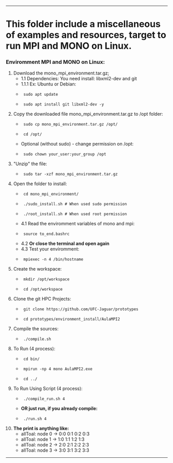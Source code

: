 ----

# This folder include a miscellaneous of examples and resources, target to run **MPI** and **MONO** on Linux.
### Enviromment MPI and MONO on Linux:
1. Download the mono_mpi_environment.tar.gz;
     - 1.1 Dependencies: You need install: libxml2-dev and git
     - 1.1.1 Ex: Ubuntu or Debian: 
     *      sudo apt update
     *      sudo apt install git libxml2-dev -y
2. Copy the downloaded file mono_mpi_environment.tar.gz to /opt folder:
     *      sudo cp mono_mpi_environment.tar.gz /opt/
     *      cd /opt/
     * Optional (without sudo) - change permission on /opt:
     *      sudo chown your_user:your_group /opt
3. "Unzip" the file:
     *      sudo tar -xzf mono_mpi_environment.tar.gz
4. Open the folder to install:
     *      cd mono_mpi_environment/
     *      ./sudo_install.sh # When used sudo permission
     *      ./root_install.sh # When used root permission
     - 4.1 Read the enviromment variables of mono and mpi:
     *      source to_end.bashrc
     - 4.2 **Or close the terminal and open again**
     - 4.3 Test your enviromment:
     *      mpiexec -n 4 /bin/hostname
5. Create the workspace:
     *      mkdir /opt/workspace
     *      cd /opt/workspace
6. Clone the git HPC Projects:
     *      git clone https://github.com/UFC-Jaguar/prototypes
     *      cd prototypes/environment_install/AulaMPI2
7. Compile the sources:
     *      ./compile.sh
8. To Run (4 process):
     *      cd bin/
     *      mpirun -np 4 mono AulaMPI2.exe
     *      cd ../
9. To Run Using Script (4 process):
     *      ./compile_run.sh 4
     - **OR just run, if you already compile:**
     *      ./run.sh 4

10. **The print is anything like:**
     * allToal: node 0 -> 0:0 0:1 0:2 0:3
     * allToal: node 1 -> 1:0 1:1 1:2 1:3
     * allToal: node 2 -> 2:0 2:1 2:2 2:3
     * allToal: node 3 -> 3:0 3:1 3:2 3:3

----
